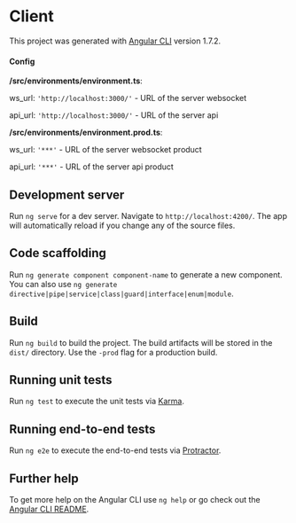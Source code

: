 # Client

This project was generated with [Angular CLI](https://github.com/angular/angular-cli) version 1.7.2.
#### Config

**/src/environments/environment.ts**: 

ws_url: `'http://localhost:3000/'` - URL of the server websocket

api_url: `'http://localhost:3000/'` - URL of the server api


**/src/environments/environment.prod.ts**: 

ws_url: `'***'` - URL of the server websocket product

api_url: `'***'` - URL of the server api product

## Development server

Run `ng serve` for a dev server. Navigate to `http://localhost:4200/`. The app will automatically reload if you change any of the source files.

## Code scaffolding

Run `ng generate component component-name` to generate a new component. You can also use `ng generate directive|pipe|service|class|guard|interface|enum|module`.

## Build

Run `ng build` to build the project. The build artifacts will be stored in the `dist/` directory. Use the `-prod` flag for a production build.

## Running unit tests

Run `ng test` to execute the unit tests via [Karma](https://karma-runner.github.io).

## Running end-to-end tests

Run `ng e2e` to execute the end-to-end tests via [Protractor](http://www.protractortest.org/).

## Further help

To get more help on the Angular CLI use `ng help` or go check out the [Angular CLI README](https://github.com/angular/angular-cli/blob/master/README.md).
